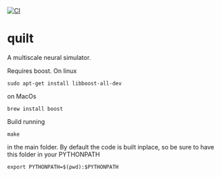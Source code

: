 [![CI](https://github.com/djanloo/quilt/actions/workflows/ci.yml/badge.svg)](https://github.com/djanloo/quilt/actions/workflows/ci.yml)

# quilt

A multiscale neural simulator.

Requires boost. On linux
```
sudo apt-get install libboost-all-dev
```
on MacOs
```
brew install boost
```

Build running 
```
make
```
in the main folder. By default the code is built inplace, so be sure to have this folder in your PYTHONPATH
```
export PYTHONPATH=$(pwd):$PYTHONPATH
```
